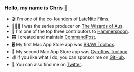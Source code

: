 ### Hello, my name is Chris 👋

- 🎬 I'm one of the co-founders of [LateNite Films](https://latenitefilms.com).
- 🧙🏼‍♂️ I was the series producer on [The Wizards of Aus](http://twoa.tv).
- 🔨 I'm one of the top three contributors to [Hammerspoon](https://github.com/Hammerspoon/hammerspoon).
- 🎛 I created and maintain [CommandPost](https://github.com/commandpost/commandpost).
- 🖥 My first Mac App Store app was [BRAW Toolbox](https://github.com/latenitefilms/brawtoolbox).
- 🤳 My second Mac App Store app was [Gyroflow Toolbox](https://github.com/latenitefilms/GyroflowToolbox).
- 💰 If you like what I do, you can sponsor me on [GitHub](https://github.com/sponsors/latenitefilms).
- 💬 You can also find me on [Twitter](https://twitter.com/chrisatlatenite).
